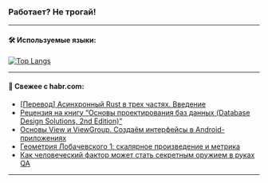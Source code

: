 ### Работает? Не трогай!

---
<!--
#### 🛠️ Technical stack:

![Java](https://img.shields.io/badge/Java-informational?logo=Oracle&style=flat&logoColor=white&color=FF4500)
![Kotlin](https://img.shields.io/badge/Kotlin-informational?logo=Kotlin&style=flat&logoColor=white&color=774D97)
![TS](https://img.shields.io/badge/TypeScript-informational?logo=typeScript&style=flat&logoColor=black&color=017acc)
![Python](https://img.shields.io/badge/Python-informational?logo=Python&style=flat&logoColor=black&color=ffdd54) <br>
![Spring](https://img.shields.io/badge/Spring-informational?logo=Spring&style=flat&logoColor=white&color=6DB33F) 
![SpringBoot](https://img.shields.io/badge/SpringBoot-informational?logo=SpringBoot&style=flat&logoColor=white&color=6DB33F)
![Nest](https://img.shields.io/badge/NestJS-informational?logo=NestJS&style=flat&logoColor=white&color=E0234E) 
![NodeJS](https://img.shields.io/badge/NodeJS-informational?logo=node.js&style=flat&logoColor=white&color=70A760)<br>
![PostgreSQL](https://img.shields.io/badge/PostgreSQL-informational?logo=PostgreSQL&style=flat&logoColor=white&color=DAA520)
![MongoDB](https://img.shields.io/badge/MongoDB-informational?logo=MongoDB&style=flat&logoColor=white&color=870000)
![Apache](https://img.shields.io/badge/Apache-informational?logo=apache&style=flat&logoColor=white&color=f74e28)

___ 
-->

#### 🛠️ Используемые языки:

[![Top Langs](https://github-readme-stats-82jvfl3w3-advtsettinggmailcoms-projects.vercel.app/api/top-langs/?username=zloylis&langs_count=10&hide_title=true&title_color=e6edf3&size_weight=0.5&count_weight=0.5&layout=compact&hide_progress=true&hide_border=true&theme=dracula)](https://github.com/zloylis)

<!---


####  :octocat:&nbsp;&nbsp; Статистика:

![GitHub stats](https://github-readme-stats-u2qms2cxw-advtsettinggmailcoms-projects.vercel.app/api?username=zloylis&show_icons=true&hide_border=true&theme=dracula&title_color=e6edf3&include_all_commits=true&count_private=true&hide_rank=false&hide_title=true&rank_icon=github)
-->
---

#### 💬 Свежее с habr.com:

<!-- BLOG-POST-LIST:START -->
- [[Перевод] Асинхронный Rust в трех частях. Введение](https://habr.com/ru/companies/beget/articles/853358/?utm_source=habrahabr&utm_medium=rss&utm_campaign=853358)
- [Рецензия на книгу “Основы проектирования баз данных &lpar;Database Design Solutions, 2nd Edition&rpar;”](https://habr.com/ru/companies/ssp-soft/articles/853350/?utm_source=habrahabr&utm_medium=rss&utm_campaign=853350)
- [Основы View и ViewGroup. Создаём интерфейсы в Android-приложениях](https://habr.com/ru/articles/853348/?utm_source=habrahabr&utm_medium=rss&utm_campaign=853348)
- [Геометрия Лобачевского 1: скалярное произведение и метрика](https://habr.com/ru/articles/853102/?utm_source=habrahabr&utm_medium=rss&utm_campaign=853102)
- [Как человеческий фактор может стать секретным оружием в руках QA](https://habr.com/ru/companies/surfstudio/articles/853328/?utm_source=habrahabr&utm_medium=rss&utm_campaign=853328)
<!-- BLOG-POST-LIST:END -->

---
